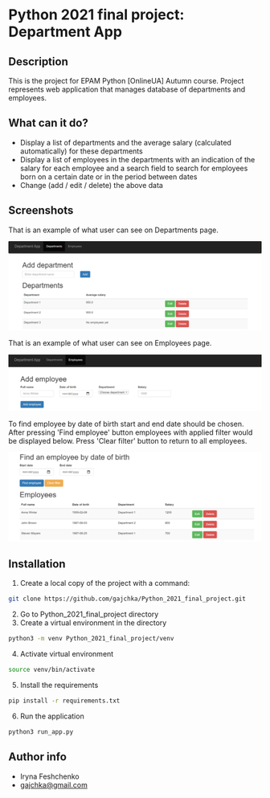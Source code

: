 
# Python 2021 final project: Department App


## Description
This is the project for EPAM Python [OnlineUA] Autumn course. Project represents web application that manages database of departments and employees.
## What can it do?
- Display a list of departments and the average salary (calculated automatically) for these departments
- Display a list of employees in the departments with an indication of the salary for each employee and a search field to search for employees born on a certain date or in the period between dates
- Change (add / edit / delete) the above data
## Screenshots
That is an example of what user can see on Departments page.

![App Screenshot](documentation/images/screen1.png)

That is an example of what user can see on Employees page.

![App Screenshot](documentation/images/screen2.png)

To find employee by date of birth start and end date should be chosen.
After pressing 'Find employee' button employees with applied filter would 
be displayed below. Press 'Clear filter' button to return to all employees.

![App Screenshot](documentation/images/screen3.png)
## Installation
1. Create a local copy of the project with a command:
```bash
git clone https://github.com/gajchka/Python_2021_final_project.git
```
2. Go to Python_2021_final_project directory
3. Create a virtual environment in the directory
```bash
python3 -m venv Python_2021_final_project/venv
```
4. Activate virtual environment
```bash
source venv/bin/activate
```
5. Install the requirements
```bash
pip install -r requirements.txt
```
6. Run the application
```bash
python3 run_app.py
```
## Author info
- Iryna Feshchenko
- gajchka@gmail.com
